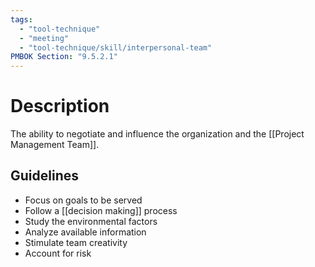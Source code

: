 ```yaml
---
tags:
  - "tool-technique"
  - "meeting"
  - "tool-technique/skill/interpersonal-team"
PMBOK Section: "9.5.2.1"
---
```

# Description
The ability to negotiate and influence the organization and the [[Project Management Team]].
## Guidelines
- Focus on goals to be served
- Follow a [[decision making]] process
- Study the environmental factors
- Analyze available information
- Stimulate team creativity
- Account for risk